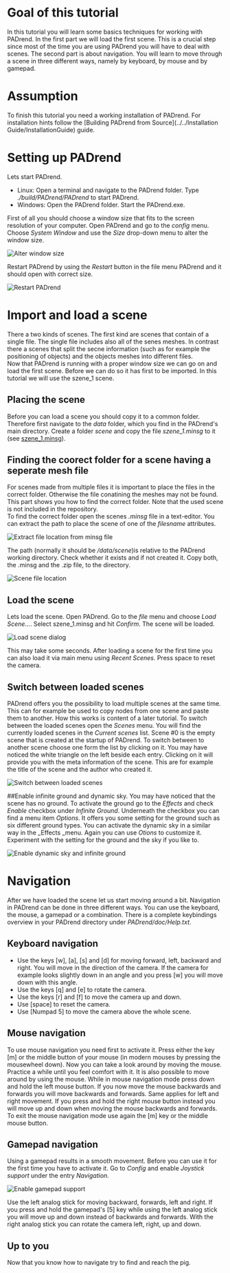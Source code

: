<!------------------------------------------------------------------------------------------------
This work is licensed under the Creative Commons Attribution-ShareAlike 4.0 International License.
 To view a copy of this license, visit http://creativecommons.org/licenses/by-sa/4.0/.
 Author: Florian Pieper (fpieper@mail.uni-paderborn.de)
 PADrend Version 1.0.0
------------------------------------------------------------------------------------------------->

# Goal of this tutorial
In this tutorial you will learn some basics techniques for working with PADrend.
In the first part we will load the first scene.
This is a crucial step since most of the time you are using PADrend you will have to deal with scenes.
The second part is about navigation.
You will learn to move through a scene in three different ways, namely by keyboard, by mouse and by gamepad.

# Assumption
To finish this tutorial you need a working installation of PADrend.
For installation hints follow the [Building PADrend from Source](../../Installation Guide/InstallationGuide) guide.

# Setting up PADrend
Lets start PADrend.

* Linux: Open a terminal and navigate to the PADrend folder.
  Type _./build/PADrend/PADrend_ to start PADrend.
* Windows: Open the PADrend folder.
  Start the PADrend.exe.

First of all you should choose a window size that fits to the screen resolution of your computer.
Open PADrend and go to the _config_ menu.
Choose _System Window_ and use the _Size_ drop-down menu to alter the window size.

![Alter window size](figures/alter_window_size.png)

Restart PADrend by using the _Restart_ button in the file menu PADrend and it should open with correct size.

![Restart PADrend](figures/restart.png)

# Import and load a scene
There a two kinds of scenes.
The first kind are scenes that contain of a single file.
The single file includes also all of the senes meshes.
In contrast there a scenes that split the secne information (such as for example the positioning of objects) and the objects meshes into different files.  
Now that PADrend is running with a proper window size we can go on and load the first scene.
Before we can do so it has first to be imported.
In this tutorial we will use the szene_1 scene.   

## Placing the scene
Before you can load a scene you should copy it to a common folder.
Therefore first navigate to the _data_ folder, which you find in the PADrend's main directory.
Create a folder _scene_ and copy the file _szene_1.minsg_ to it (see [szene_1.minsg](../models/szene_1.minsg)).

## Finding the coorect folder for a scene having a seperate mesh file
For scenes made from multiple files it is important to place the files in the correct folder.
Otherwise the file conatining the meshes may not be found.
This part shows you how to find the correct folder.
Note that the used scene is not included in the repository.   
To find the correct folder open the scenes _.minsg_ file in a text-editor.
You can extract the path to place the scene of one of the _filesname_ attributes.

![Extract file location from minsg file](figures/editor_minsg_file.png)

The path (normally it should be _/data/scene_)is relative to the PADrend working directory.
Check whether it exists and if not created it.
Copy both, the .minsg and the .zip file, to the directory.

![Scene file location](figures/content_data_folder.png)

## Load the scene
Lets load the scene.
Open PADrend.
Go to the _file_ menu and choose _Load Scene..._.
Select szene_1.minsg and hit _Confirm_.
The scene will be loaded.

![Load scene dialog](figures/load_scene.png)

This may take some seconds.
After loading a scene for the first time you can also load it via main menu using _Recent Scenes_.
Press space to reset the camera.

## Switch between loaded scenes
PADrend offers you the possibility to load multiple scenes at the same time.
This can for example be used to copy nodes from one scene and paste them to another.
How this works is content of a later tutorial.
To switch between the loaded scenes open the _Scenes_ menu.
You will find the currently loaded scenes in the _Current scenes_ list.
Scene \#0 is the empty scene that is created at the startup of PADrend.
To switch between to another scene choose one form the list by clicking on it.
You may have noticed the white triangle on the left beside each entry.
Clicking on it will provide you with the meta information of the scene.
This are for example the title of the scene and the author who created it.

![Switch between loaded scenes](figures/currently_loaded_scenes.png)

##Enable infinite ground and dynamic sky.
You may have noticed that the scene has no ground.
To activate the ground go to the _Effects_ and check _Enable_ checkbox under _Infinite Ground_.
Underneath the checkbox you can find a menu item _Options_.
It offers you some setting for the ground such as six different ground types.
You can activate the dynamic sky in a similar way in the _Effects _menu.
Again you can use _Otions_ to customize it.
Experiment with the setting for the ground and the sky if you like to.

![Enable dynamic sky and infinite ground](figures/enable_sky_ground.png)

# Navigation
After we have loaded the scene let us start moving around a bit.
Navigation in PADrend can be done in three different ways.
You can use the keyboard, the mouse, a gamepad or a combination.
There is a complete keybindings overview in your PADrend directory under _PADrend/doc/Help.txt_.

## Keyboard navigation
* Use the keys [w], [a], [s] and [d] for moving forward, left, backward and right.
  You will move in the direction of the camera.
  If the camera for example looks slightly down in an angle and you press [w] you will move down with this angle.
* Use the keys [q] and [e] to rotate the camera.
* Use the keys [r] and [f] to move the camera up and down.
* Use [space] to reset the camera. 
* Use [Numpad 5] to move the camera above the whole scene.

## Mouse navigation
To use mouse navigation you need first to activate it.
Press either the key [m] or the middle button of your mouse (in modern mouses by pressing the mousewheel down).
Now you can take a look around by moving the mouse.
Practice a while until you feel comfort with it.
It is also possible to move around by using the mouse.
While in mouse navigation mode press down and hold the left mouse button.
If you now move the mouse backwards and forwards you will move backwards and forwards.
Same applies for left and right movement.
If you press and hold the right mouse button instead you will move up and down when moving the mouse backwards and forwards.
To exit the mouse navigation mode use again the [m] key or the middle mouse button.

## Gamepad navigation
Using a gamepad results in a smooth movement.
Before you can use it for the first time you have to activate it.
Go to _Config_ and enable _Joystick support_ under the entry _Navigation_.

![Enable gamepad support](figures/enable_gamepad.png)

Use the left analog stick for moving backward, forwards, left and right.
If you press and hold the gamepad's [5] key while using the left analog stick you will move up and down instead of backwards and forwards.
With the right analog stick you can rotate the camera left, right, up and down.

## Up to you
Now that you know how to navigate try to find and reach the pig.
